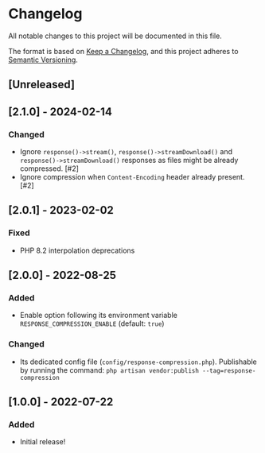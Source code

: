 # Changelog

All notable changes to this project will be documented in this file.

The format is based on [Keep a Changelog](https://keepachangelog.com/en/1.0.0/),
and this project adheres to [Semantic Versioning](https://semver.org/spec/v2.0.0.html).

## [Unreleased]

## [2.1.0] - 2024-02-14

### Changed

- Ignore `response()->stream()`, `response()->streamDownload()` and `response()->streamDownload()` responses as files might be already compressed. [#2]
- Ignore compression when `Content-Encoding` header already present. [#2]

## [2.0.1] - 2023-02-02

### Fixed

- PHP 8.2 interpolation deprecations

## [2.0.0] - 2022-08-25

### Added

- Enable option following its environment variable `RESPONSE_COMPRESSION_ENABLE` (default: `true`)

### Changed

- Its dedicated config file (`config/response-compression.php`). Publishable by running the command: `php artisan vendor:publish --tag=response-compression`

## [1.0.0] - 2022-07-22

### Added

- Initial release! 
